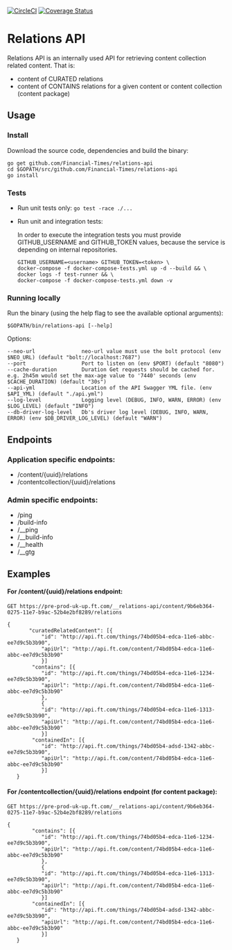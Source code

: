 [![CircleCI](https://circleci.com/gh/Financial-Times/relations-api/tree/master.png?style=shield)](https://circleci.com/gh/Financial-Times/relations-api/tree/master)
[![Coverage Status](https://coveralls.io/repos/github/Financial-Times/relations-api/badge.svg)](https://coveralls.io/github/Financial-Times/relations-api)

# Relations API

Relations API is an internally used API for retrieving content collection related content.
That is:
- content of CURATED relations
- content of CONTAINS relations for a given content or content collection (content package)

## Usage

### Install

Download the source code, dependencies and build the binary:

```shell script
go get github.com/Financial-Times/relations-api
cd $GOPATH/src/github.com/Financial-Times/relations-api
go install
```

### Tests

* Run unit tests only: `go test -race ./...`
* Run unit and integration tests:

    In order to execute the integration tests you must provide GITHUB_USERNAME and GITHUB_TOKEN values, because the service is depending on internal repositories.
    ```
    GITHUB_USERNAME=<username> GITHUB_TOKEN=<token> \
    docker-compose -f docker-compose-tests.yml up -d --build && \
    docker logs -f test-runner && \
    docker-compose -f docker-compose-tests.yml down -v
    ```

### Running locally

Run the binary (using the help flag to see the available optional arguments):

```shell script
$GOPATH/bin/relations-api [--help]
```

Options:

```shell script
--neo-url               neo-url value must use the bolt protocol (env $NEO_URL) (default "bolt://localhost:7687")
--port                  Port to listen on (env $PORT) (default "8080")
--cache-duration        Duration Get requests should be cached for. e.g. 2h45m would set the max-age value to '7440' seconds (env $CACHE_DURATION) (default "30s")
--api-yml               Location of the API Swagger YML file. (env $API_YML) (default "./api.yml")
--log-level             Logging level (DEBUG, INFO, WARN, ERROR) (env $LOG_LEVEL) (default "INFO")
--db-driver-log-level   Db's driver log level (DEBUG, INFO, WARN, ERROR) (env $DB_DRIVER_LOG_LEVEL) (default "WARN")
```



## Endpoints

### Application specific endpoints:

* /content/{uuid}/relations
* /contentcollection/{uuid}/relations

### Admin specific endpoints:

* /ping
* /build-info
* /__ping
* /__build-info
* /__health
* /__gtg

## Examples

#### For /content/{uuid}/relations endpoint:

`GET https://pre-prod-uk-up.ft.com/__relations-api/content/9b6eb364-0275-11e7-b9ac-52b4e2bf8289/relations`

```
{
       "curatedRelatedContent": [{
           "id": "http://api.ft.com/things/74bd05b4-edca-11e6-abbc-ee7d9c5b3b90",
           "apiUrl": "http://api.ft.com/content/74bd05b4-edca-11e6-abbc-ee7d9c5b3b90"
           }]
        "contains": [{
           "id": "http://api.ft.com/things/74bd05b4-edca-11e6-1234-ee7d9c5b3b90",
           "apiUrl": "http://api.ft.com/content/74bd05b4-edca-11e6-abbc-ee7d9c5b3b90"
           },
           {
           "id": "http://api.ft.com/things/74bd05b4-edca-11e6-1313-ee7d9c5b3b90",
           "apiUrl": "http://api.ft.com/content/74bd05b4-edca-11e6-abbc-ee7d9c5b3b90"
           }]
        "containedIn": [{
           "id": "http://api.ft.com/things/74bd05b4-adsd-1342-abbc-ee7d9c5b3b90",
           "apiUrl": "http://api.ft.com/content/74bd05b4-edca-11e6-abbc-ee7d9c5b3b90"
           }]
   }
```

#### For /contentcollection/{uuid}/relations endpoint (for content package):

`GET https://pre-prod-uk-up.ft.com/__relations-api/content/9b6eb364-0275-11e7-b9ac-52b4e2bf8289/relations`

```
{
        "contains": [{
           "id": "http://api.ft.com/things/74bd05b4-edca-11e6-1234-ee7d9c5b3b90",
           "apiUrl": "http://api.ft.com/content/74bd05b4-edca-11e6-abbc-ee7d9c5b3b90"
           },
           {
           "id": "http://api.ft.com/things/74bd05b4-edca-11e6-1313-ee7d9c5b3b90",
           "apiUrl": "http://api.ft.com/content/74bd05b4-edca-11e6-abbc-ee7d9c5b3b90"
           }]
        "containedIn": [{
           "id": "http://api.ft.com/things/74bd05b4-adsd-1342-abbc-ee7d9c5b3b90",
           "apiUrl": "http://api.ft.com/content/74bd05b4-edca-11e6-abbc-ee7d9c5b3b90"
           }]
   }
```
